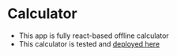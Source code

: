 # Calculator
- This app is fully react-based offline calculator
- This calculator is tested and [deployed here](https://calculator-sjnk.netlify.app/)

